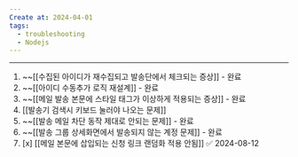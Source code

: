 ```yaml
---
Create at: 2024-04-01
tags:
  - troubleshooting
  - Nodejs
---
```

---

1. ~~[[수집된 아이디가 재수집되고 발송단에서 체크되는 증상]] - 완료
2. ~~[[아이디 수동추가 로직 재설계]] - 완료
3. ~~[[메일 발송 본문에 스타일 태그가 이상하게 적용되는 증상]] - 완료
4. [[발송기 검색시 키보드 눌러야 나오는 문제]]
5. ~~[[발송 메일 차단 동작 제대로 안되는 문제]] - 완료
6. ~~[[발송 그룹 상세화면에서  발송되지 않는 계정 문제]] - 완료
7. [x] [[메일 본문에 삽입되는 신청 링크 랜덤화 적용 안됨]] ✅ 2024-08-12